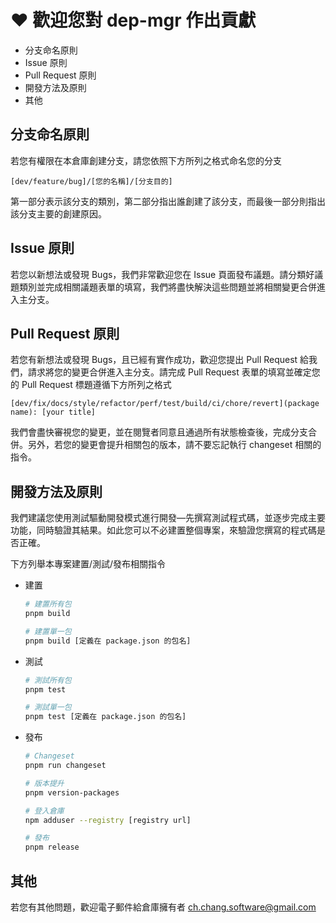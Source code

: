 # ❤️ 歡迎您對 dep-mgr 作出貢獻

- 分支命名原則
- Issue 原則
- Pull Request 原則
- 開發方法及原則
- 其他

## 分支命名原則

若您有權限在本倉庫創建分支，請您依照下方所列之格式命名您的分支

    [dev/feature/bug]/[您的名稱]/[分支目的]

第一部分表示該分支的類別，第二部分指出誰創建了該分支，而最後一部分則指出該分支主要的創建原因。

## Issue 原則

若您以新想法或發現 Bugs，我們非常歡迎您在 Issue 頁面發布議題。請分類好議題類別並完成相關議題表單的填寫，我們將盡快解決這些問題並將相關變更合併進入主分支。

## Pull Request 原則

若您有新想法或發現 Bugs，且已經有實作成功，歡迎您提出 Pull Request 給我們，請求將您的變更合併進入主分支。請完成 Pull Request 表單的填寫並確定您的 Pull Request 標題遵循下方所列之格式

    [dev/fix/docs/style/refactor/perf/test/build/ci/chore/revert](package name): [your title]

我們會盡快審視您的變更，並在閱覽者同意且通過所有狀態檢查後，完成分支合併。另外，若您的變更會提升相關包的版本，請不要忘記執行 changeset 相關的指令。

## 開發方法及原則

我們建議您使用測試驅動開發模式進行開發—先撰寫測試程式碼，並逐步完成主要功能，同時驗證其結果。如此您可以不必建置整個專案，來驗證您撰寫的程式碼是否正確。

下方列舉本專案建置/測試/發布相關指令

- 建置

  ```bash
  # 建置所有包
  pnpm build

  # 建置單一包
  pnpm build [定義在 package.json 的包名]
  ```

- 測試

  ```bash
  # 測試所有包
  pnpm test

  # 測試單一包
  pnpm test [定義在 package.json 的包名]
  ```

- 發布

  ```bash
  # Changeset
  pnpm run changeset

  # 版本提升
  pnpm version-packages

  # 登入倉庫
  npm adduser --registry [registry url]

  # 發布
  pnpm release
  ```

## 其他

若您有其他問題，歡迎電子郵件給倉庫擁有者 <ch.chang.software@gmail.com>
